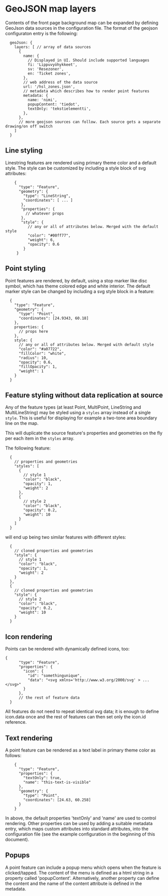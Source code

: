 # GeoJSON map layers

Contents of the front page background map can be expanded by defining GeoJson data sources in
the configuration file. The format of the geojson configuraton entry is the following:

```
  geoJson: {
    layers: [ // array of data sources
      {
        name: {
          // Displayed in UI. Should include supported languages
          fi: 'Lippuvyöhykkeet',
          sv: 'Resezoner',
          en: 'Ticket zones',
        },
        // web address of the data source
        url: '/hsl_zones.json',
        // metadata which describes how to render point features
        metadata: {
          name: 'nimi',
          popupContent: 'tiedot',
          textOnly: 'tekstielementti',
        },
      },
      // more geojson sources can follow. Each source gets a separate drawing/on off switch
    ]
  }
```

## Line styling

Linestring features are rendered using primary theme color and a default style.
The style can be customized by including a style block of svg attributes:

```
    {
      "type": "Feature",
      "geometry": {
        "type": "LineString",
        "coordinates": [ ... ]
       },
       "properties": {
         // whatever props
       },
       "style": {
          // any or all of attributes below. Merged with the default style
          "color": "#00ff77",
          "weight": 6,
          "opacity": 0.6
        }
     }
```

## Point styling

Point features are rendered, by default, using a stop marker like disc symbol, which has theme colored edge and white interior.
The default marker style can be changed by including a svg style block in a feature:

```
  {
    "type": "Feature",
    "geometry": {
      "type": "Point",
      "coordinates": [24.9343, 60.18]
    },
    properties: {
      // props here
    },
    style: {
      // any or all of attributes below. Merged with default style
      "color": "#a07722",
      "fillColor": "white",
      "radius": 10,
      "opacity": 0.6,
      "fillOpacity": 1,
      "weight": 1
    }
  }
```

## Feature styling without data replication at source

Any of the feature types (at least Point, MultiPoint, LineString and MultiLineString) may be styled using a `styles` array instead of a single `style`. This is useful for displaying for example a two-tone area boundary line on the map.

This will duplicate the source feature's properties and geometries on the fly per each item in the `styles` array.

The following feature:

```
  {
    // properties and geometries
    "styles": [
      {
        // style 1
        "color": "black",
        "opacity": 1,
        "weight": 2
      },
      {
        // style 2
        "color": "black",
        "opacity": 0.2,
        "weight": 10
      }
    ]
  }
```

will end up being two similar features with different styles:

```
  {
    // cloned properties and geometries
    "style": {
      // style 1
      "color": "black",
      "opacity": 1,
      "weight": 2
    }
  },
  {
    // cloned properties and geometries
    "style": {
      // style 2
      "color": "black",
      "opacity": 0.2,
      "weight": 10
    }
  }
```

## Icon rendering

Points can be rendered with dynamically defined icons, too:

```
{
      "type": "Feature",
      "properties": {
        "icon": {
          "id": "somethingunique",
          "data": "<svg xmlns='http://www.w3.org/2000/svg' > ... </svg>"
        }
      },
      // the rest of feature data
  }
```

All features do not need to repeat identical svg data; it is enough to define icon.data once and the rest
of features can then set only the icon.id reference.

## Text rendering

A point feature can be rendered as a text label in primary theme color as follows:

```
    {
      "type": "Feature",
      "properties": {
        "textOnly": true,
        "name": "this-text-is-visible"
      },
      "geometry": {
        "type": "Point",
        "coordinates": [24.63, 60.258]
      }
    }
```

In above, the default properties 'textOnly' and 'name' are used to control rendering. Other properties can be
used by adding a suitable metadata entry, which maps custom attributes into standard attributes,
into the configuration file (see the example configuration in the beginning of this document).

## Popups

A point feature can include a popup menu which opens when the feature is clicked/tapped.
The content of the menu is defined as a html string in a property called 'popupContent'. Alternatively,
another property can define the content and the name of the content attribute is defined in the metadata.
